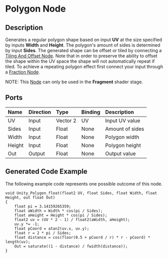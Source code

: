 # Polygon Node

## Description

Generates a regular polygon shape based on input **UV** at the size specified by inputs **Width** and **Height**. The polygon's amount of sides is determined by input **Sides**. The generated shape can be offset or tiled by connecting a [Tiling And Offset Node](Tiling-And-Offset-Node.md). Note that in order to preserve the ability to offset the shape within the UV space the shape will not automatically repeat if tiled. To achieve a repeating polygon effect first connect your input through a [Fraction Node](Fraction-Node.md).

NOTE: This [Node](Node.md) can only be used in the **Fragment** shader stage.

## Ports

| Name        | Direction           | Type  | Binding | Description |
|:------------ |:-------------|:-----|:---|:---|
| UV      | Input | Vector 2 | UV | Input UV value |
| Sides      | Input | Float    | None | Amount of sides |
| Width      | Input | Float    | None | Polygon width |
| Height      | Input | Float    | None | Polygon height |
| Out | Output      |    Float    | None | Output value |

## Generated Code Example

The following example code represents one possible outcome of this node.

```
void Unity_Polygon_float(float2 UV, float Sides, float Width, float Height, out float Out)
{
    float pi = 3.14159265359;
    float aWidth = Width * cos(pi / Sides);
    float aHeight = Height * cos(pi / Sides);
    float2 uv = (UV * 2 - 1) / float2(aWidth, aHeight);
    uv.y *= -1;
    float pCoord = atan2(uv.x, uv.y);
    float r = 2 * pi / Sides;
    float distance = cos(floor(0.5 + pCoord / r) * r - pCoord) * length(uv);
    Out = saturate((1 - distance) / fwidth(distance));
}
```